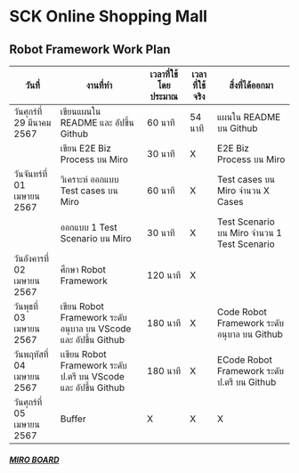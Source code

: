 # SCK Online Shopping Mall 
## Robot Framework Work Plan


| วันที่| งานที่ทำ | เวลาที่ใช้โดยประมาณ | เวลาที่ใช้จริง |สิ่งที่ได้ออกมา
|-----------|-------|----------------------------|-------------|--------|
| วันศุกร์ที่ 29 มีนาคม 2567 | เขียนแผนใน README และ อัปขึ้น Github | 60 นาที | 54 นาที| แผนใน README บน Github |
| | เขียน E2E Biz Process บน Miro | 30 นาที | X | E2E Biz Process บน Miro |
| วันจันทร์ที่ 01 เมษายน 2567| วิเคราะห์ ออกแบบ Test cases บน Miro  | 60 นาที | X | Test cases บน Miro จำนวน X Cases |
| | ออกแบบ 1 Test Scenario บน Miro | 30 นาที | X | Test Scenario บน Miro จำนวน 1 Test Scenario |
| วันอังคารที่ 02 เมษายน 2567 | ศึกษา Robot Framework | 120 นาที | X |  |
| วันพุธที่ 03 เมษายน 2567| เขียน Robot Framework ระดับอนุบาล บน VScode และ อัปขึ้น Github | 180 นาที | X |  Code Robot Framework ระดับอนุบาล บน Github |
| วันพฤหัสที่ 04 เมษายน 2567 | เเขียน Robot Framework ระดับ ป.ตรี บน VScode และ อัปขึ้น Github | 180 นาที | X | ECode Robot Framework ระดับ ป.ตรี บน Github |
| วันศุกร์ที่ 05 เมษายน 2567 | Buffer | X | X | X |


##### [MIRO BOARD](https://miro.com/app/board/uXjVKcyxM6s=/?moveToWidget=3458764583882438673&cot=14)
